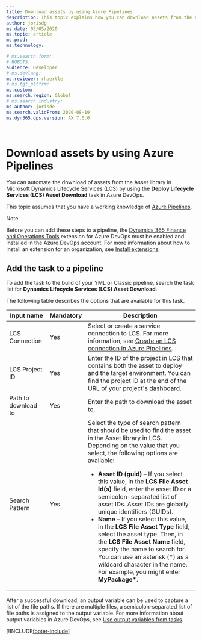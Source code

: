 ```yaml
---
title: Download assets by using Azure Pipelines
description: This topic explains how you can download assets from the Asset library in Microsoft Dynamics Lifecycle Services (LCS) by using Azure Pipelines.
author: jorisdg
ms.date: 03/05/2020
ms.topic: article
ms.prod: 
ms.technology: 

# ms.search.form: 
# ROBOTS: 
audience: Developer
# ms.devlang: 
ms.reviewer: rhaertle
# ms.tgt_pltfrm: 
ms.custom:
ms.search.region: Global
# ms.search.industry: 
ms.author: jorisde
ms.search.validFrom: 2020-08-19
ms.dyn365.ops.version: AX 7.0.0

---
```


# Download assets by using Azure Pipelines

You can automate the download of assets from the Asset library in Microsoft Dynamics Lifecycle Services (LCS) by using the **Deploy Lifecycle Services (LCS) Asset Download** task in Azure DevOps.

This topic assumes that you have a working knowledge of [Azure Pipelines](https://docs.microsoft.com/azure/devops/pipelines/get-started/pipelines-get-started).

> [!NOTE]
> Before you can add these steps to a pipeline, the [Dynamics 365 Finance and Operations Tools](https://marketplace.visualstudio.com/items?itemName=Dyn365FinOps.dynamics365-finops-tools) extension for Azure DevOps must be enabled and installed in the Azure DevOps account. For more information about how to install an extension for an organization, see [Install extensions](https://docs.microsoft.com/azure/devops/marketplace/install-extension).

## Add the task to a pipeline

To add the task to the build of your YML or Classic pipeline, search the task list for **Dynamics Lifecycle Services (LCS) Asset Download**.

The following table describes the options that are available for this task.

| Input name | Mandatory | Description |
|---|---|---|
| LCS Connection | Yes | Select or create a service connection to LCS. For more information, see [Create an LCS connection in Azure Pipelines](pipeline-lcs-connection.md). |
| LCS Project ID | Yes | Enter the ID of the project in LCS that contains both the asset to deploy and the target environment. You can find the project ID at the end of the URL of your project's dashboard. |
| Path to download to | Yes | Enter the path to download the asset to. |
| Search Pattern | Yes | Select the type of search pattern that should be used to find the asset in the Asset library in LCS. Depending on the value that you select, the following options are available:<ul><li>**Asset ID (guid)** – If you select this value, in the **LCS File Asset Id(s)** field, enter the asset ID or a semicolon-separated list of asset IDs. Asset IDs are globally unique identifiers (GUIDs).</li><li>**Name** – If you select this value, in the **LCS File Asset Type** field, select the asset type. Then, in the **LCS File Asset Name** field, specify the name to search for. You can use an asterisk (\*) as a wildcard character in the name. For example, you might enter **MyPackage\***.</li></ul> |

After a successful download, an output variable can be used to capture a list of the file paths. If there are multiple files, a semicolon-separated list of file paths is assigned to the output variable. For more information about output variables in Azure DevOps, see [Use output variables from tasks](https://docs.microsoft.com/azure/devops/pipelines/process/variables#use-output-variables-from-tasks).


[!INCLUDE[footer-include](../../../includes/footer-banner.md)]